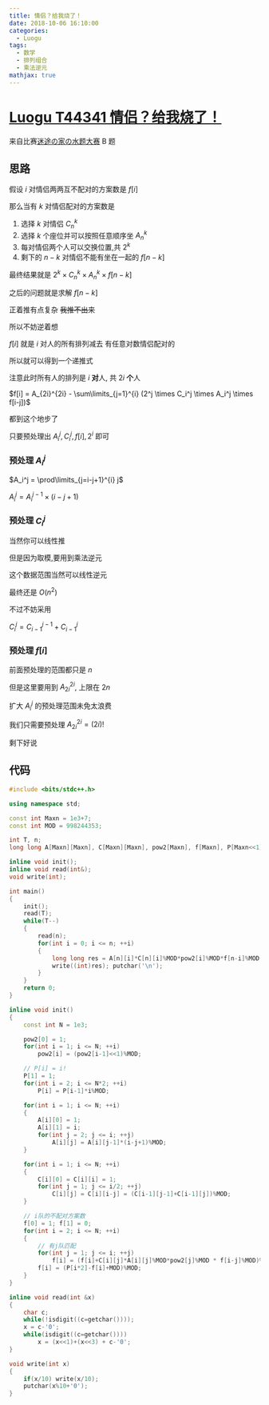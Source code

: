 ```yaml
---
title: 情侣？给我烧了！
date: 2018-10-06 16:10:00
categories:
  - Luogu
tags:
  - 数学
  - 排列组合
  - 乘法逆元
mathjax: true
---
```

# [Luogu T44341 情侣？给我烧了！](https://www.luogu.org/problemnew/show/T44341)

来自比赛[迷途の家の水题大赛](https://www.luogu.org/contest/show?tid=11260) B 题

## 思路

假设 $i$ 对情侣两两互不配对的方案数是 $f[i]$

那么当有 $k$ 对情侣配对的方案数是

1. 选择 $k$ 对情侣 $C_n^k$
2. 选择 $k$ 个座位并可以按照任意顺序坐 $A_n^k$
3. 每对情侣两个人可以交换位置,共 $2^k$
4. 剩下的 $n-k$ 对情侣不能有坐在一起的 $f[n-k]$

最终结果就是 $2^k \times C_n^k \times A_n^k \times f[n-k]$

之后的问题就是求解 $f[n-k]$

正着推有点复杂 ~~我推不出来~~

所以不妨逆着想

$f[i]$ 就是 $i$ 对人的所有排列减去 有任意对数情侣配对的

所以就可以得到一个递推式

注意此时所有人的排列是 $i$ **对**人, 共 $2i$ **个**人

$f[i] = A_{2i}^{2i} - \sum\limits_{j=1}^{i} (2^j \times C_i^j \times A_i^j \times f[i-j])$

都到这个地步了

只要预处理出 $A_i^j, C_i^j, f[i], 2^i$ 即可

### 预处理 $A_i^j$

$A_i^j = \prod\limits_{j=i-j+1}^{i} j$

$A_i^j = A_i^{j-1} \times (i-j+1)$

### 预处理 $C_i^j$

当然你可以线性推

但是因为取模,要用到乘法逆元

这个数据范围当然可以线性逆元

最终还是 $O(n^2)$

不过不妨采用

$C_i^j = C_{i-1}^{j-1}+C_{i-1}^j$

### 预处理 $f[i]$

前面预处理的范围都只是 $n$

但是这里要用到 $A_{2i}^{2i}$, 上限在 $2n$

扩大 $A_i^j$ 的预处理范围未免太浪费

我们只需要预处理 $A_{2i}^{2i} = (2i)!$

剩下好说

## 代码
```cpp
#include <bits/stdc++.h>

using namespace std;

const int Maxn = 1e3+7;
const int MOD = 998244353;

int T, n;
long long A[Maxn][Maxn], C[Maxn][Maxn], pow2[Maxn], f[Maxn], P[Maxn<<1];

inline void init();
inline void read(int&);
void write(int);

int main()
{
    init();
    read(T);
    while(T--)
    {
        read(n);
        for(int i = 0; i <= n; ++i)
        {
            long long res = A[n][i]*C[n][i]%MOD*pow2[i]%MOD*f[n-i]%MOD;
            write((int)res); putchar('\n');
        }
    }
    return 0;
}

inline void init()
{
    const int N = 1e3;

    pow2[0] = 1;
    for(int i = 1; i <= N; ++i)
        pow2[i] = (pow2[i-1]<<1)%MOD;

    // P[i] = i!
    P[1] = 1;
    for(int i = 2; i <= N*2; ++i)
        P[i] = P[i-1]*i%MOD;

    for(int i = 1; i <= N; ++i)
    {
        A[i][0] = 1;
        A[i][1] = i;
        for(int j = 2; j <= i; ++j)
            A[i][j] = A[i][j-1]*(i-j+1)%MOD;
    }

    for(int i = 1; i <= N; ++i)
    {
        C[i][0] = C[i][i] = 1;
        for(int j = 1; j <= i/2; ++j)
            C[i][j] = C[i][i-j] = (C[i-1][j-1]+C[i-1][j])%MOD;
    }

    // i队的不配对方案数
    f[0] = 1; f[1] = 0;
    for(int i = 2; i <= N; ++i)
    {
        // 有j队匹配
        for(int j = 1; j <= i; ++j)
            f[i] = (f[i]+C[i][j]*A[i][j]%MOD*pow2[j]%MOD * f[i-j]%MOD)%MOD;
        f[i] = (P[i*2]-f[i]+MOD)%MOD;
    }
}

inline void read(int &x)
{
    char c;
    while(!isdigit((c=getchar())));
    x = c-'0';
    while(isdigit((c=getchar())))
        x = (x<<1)+(x<<3) + c-'0';
}

void write(int x)
{
    if(x/10) write(x/10);
    putchar(x%10+'0');
}
```